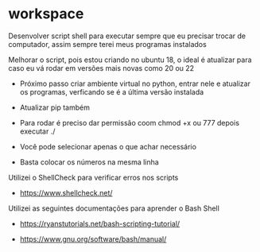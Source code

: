 # workspace
Desenvolver script shell para executar sempre que eu precisar trocar de computador, assim sempre terei meus programas instalados

Melhorar o script, pois estou criando no ubuntu 18, o ideal é atualizar para caso eu vá rodar em versões mais novas como 20 ou 22

- Próximo passo criar ambiente virtual no python, entrar nele e atualizar os programas, verficando se é a última versão instalada

- Atualizar pip também

- Para rodar é preciso dar permissão coom chmod +x ou 777 depois executar ./

- Você pode selecionar apenas o que achar necessário

- Basta colocar os números na mesma linha

Utilizei o ShellCheck para verificar erros nos scripts

- https://www.shellcheck.net/

Utilizei as seguintes documentações para aprender o Bash Shell

- https://ryanstutorials.net/bash-scripting-tutorial/

- https://www.gnu.org/software/bash/manual/
